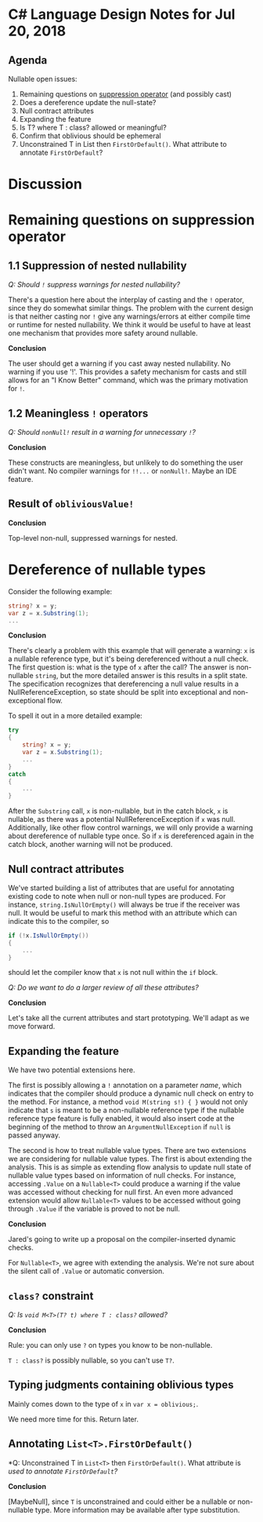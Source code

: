 # C# Language Design Notes for Jul 20, 2018

## Agenda

Nullable open issues:

1. Remaining questions on [suppression operator](https://na01.safelinks.protection.outlook.com/?url=https%3A%2F%2Fgithub.com%2Fdotnet%2Froslyn%2Fissues%2F28271&data=02%7C01%7C%7C6defe1e21ab54cce8d0008d606be5d23%7C72f988bf86f141af91ab2d7cd011db47%7C1%7C0%7C636703812006445395&sdata=DAdh5dev1mnr%2F5zxtvuJVcHP%2Bzewrzz4z9iuGkl%2BUHg%3D&reserved=0) (and possibly cast)
2. Does a dereference update the null-state?
3. Null contract attributes
4. Expanding the feature
5. Is T? where T : class? allowed or meaningful?
6. Confirm that oblivious should be ephemeral
7. Unconstrained T in List<T> then `FirstOrDefault()`. What attribute to annotate `FirstOrDefault`?

# Discussion

# Remaining questions on suppression operator

## 1.1 Suppression of nested nullability

*Q: Should `!` suppress warnings for nested nullability?*

There's a question here about the interplay of casting and the `!` operator,
since they do somewhat similar things. The problem with the current design is
that neither casting nor `!` give any warnings/errors at either compile time
or runtime for nested nullability. We think it would be useful to have at
least one mechanism that provides more safety around nullable.

**Conclusion**

The user should get a warning if you cast away nested nullability. No warning
if you use '!'. This provides a safety mechanism for casts and still allows
for an "I Know Better" command, which was the primary motivation for `!`.

## 1.2 Meaningless `!` operators

*Q: Should `nonNull!` result in a warning for unnecessary `!`?*

**Conclusion**

These constructs are meaningless, but unlikely to do something the user
didn't want. No compiler warnings for `!!...` or `nonNull!`. Maybe an IDE
feature.

## Result of `obliviousValue!`

**Conclusion**

Top-level non-null, suppressed warnings for nested.

# Dereference of nullable types

Consider the following example:

```C#
string? x = y;
var z = x.Substring(1);
...
```

**Conclusion**

There's clearly a problem with this example that will generate a warning: `x`
is a nullable reference type, but it's being dereferenced without a null
check. The first question is: what is the type of `x` after the call? The
answer is non-nullable `string`, but the more detailed answer is this results
in a split state. The specification recognizes that dereferencing a null
value results in a NullReferenceException, so state should be split into
exceptional and non-exceptional flow.

To spell it out in a more detailed example:

```C#
try
{
    string? x = y;
    var z = x.Substring(1);
    ...
}
catch
{
    ...
}
```

After the `Substring` call, `x` is non-nullable, but in the catch block, `x`
is nullable, as there was a potential NullReferenceException if `x` was null.
Additionally, like other flow control warnings, we will only provide a warning
about dereference of nullable type once. So if `x` is dereferenced again in
the catch block, another warning will not be produced.

## Null contract attributes

We've started building a list of attributes that are useful for annotating
existing code to note when null or non-null types are produced. For instance,
`string.IsNullOrEmpty()` will always be true if the receiver was null. It would
be useful to mark this method with an attribute which can indicate this to the
compiler, so

```C#
if (!x.IsNullOrEmpty())
{
    ...
}
```

should let the compiler know that `x` is not null within the `if` block.

*Q: Do we want to do a larger review of all these attributes?*

**Conclusion**

Let's take all the current attributes and start prototyping. We'll adapt
as we move forward.

## Expanding the feature

We have two potential extensions here.

The first is possibly allowing a `!` annotation on a parameter *name*, which
indicates that the compiler should produce a dynamic null check on entry to
the method. For instance, a method `void M(string s!) { }` would not only
indicate that `s` is meant to be a non-nullable reference type if the
nullable reference type feature is fully enabled, it would also insert code
at the beginning of the method to throw an `ArgumentNullException` if `null`
is passed anyway.

The second is how to treat nullable value types. There are two extensions we
are considering for nullable value types. The first is about extending the
analysis. This is as simple as extending flow analysis to update null state
of nullable value types based on information of null checks. For instance,
accessing `.Value` on a `Nullable<T>` could produce a warning if the value
was accessed without checking for null first. An even more advanced extension
would allow `Nullable<T>` values to be accessed without going through `.Value`
if the variable is proved to not be null.

**Conclusion**

Jared's going to write up a proposal on the compiler-inserted dynamic checks.

For `Nullable<T>`, we agree with extending the analysis. We're not sure about
the silent call of `.Value` or automatic conversion.

## `class?` constraint

*Q: Is `void M<T>(T? t) where T : class?` allowed?*

**Conclusion**

Rule: you can only use `?` on types you know to be non-nullable.

`T : class?` is possibly nullable, so you can't use `T?`.

## Typing judgments containing oblivious types

Mainly comes down to the type of `x` in `var x = oblivious;`.

We need more time for this. Return later.

## Annotating `List<T>.FirstOrDefault()`

*Q: Unconstrained T in `List<T>` then `FirstOrDefault()`. What attribute is
*used to annotate `FirstOrDefault`?*

**Conclusion**

[MaybeNull], since `T` is unconstrained and could either be a nullable or
non-nullable type. More information may be available after type substitution.
